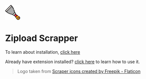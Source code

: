 ![Zipload Scrapper Logo](logo.png)

# Zipload Scrapper

To learn about installation, [click here](INSTALLATION.md)

Already have extension installed? [click here](HOW_TO_USE.md) to learn how to use it.

> Logo taken from [Scraper icons created by Freepik - Flaticon](https://www.flaticon.com/free-icons/scraper)
